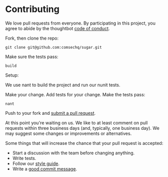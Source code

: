 # Contributing

We love pull requests from everyone. By participating in this project, you
agree to abide by the thoughtbot [code of conduct].

[code of conduct]: https://github.com/comsechq/sugar/blob/master/code_of_conduct.md

Fork, then clone the repo:

    git clone git@github.com:comsechq/sugar.git

Make sure the tests pass:

    build 

Setup:

We use nant to build the project and run our nunit tests.
	
Make your change. Add tests for your change. Make the tests pass:

    nant

Push to your fork and [submit a pull request](https://github.com/comsechq/sugar/compare/).

At this point you're waiting on us. We like to at least comment on pull requests
within three business days (and, typically, one business day). We may suggest
some changes or improvements or alternatives.

Some things that will increase the chance that your pull request is accepted:

* Start a discussion with the team before changing anything.
* Write tests.
* Follow our [style guide][style].
* Write a [good commit message][commit].

[style]: https://github.com/comsechq/sugar/wiki/Coding-Standards
[commit]: http://tbaggery.com/2008/04/19/a-note-about-git-commit-messages.html
